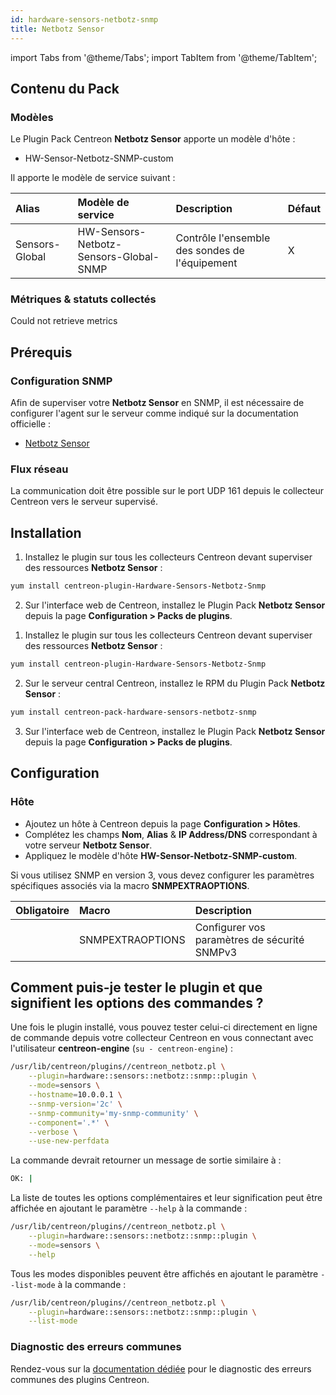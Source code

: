 ```yaml
---
id: hardware-sensors-netbotz-snmp
title: Netbotz Sensor
---
```

import Tabs from '@theme/Tabs';
import TabItem from '@theme/TabItem';


## Contenu du Pack

### Modèles

Le Plugin Pack Centreon **Netbotz Sensor** apporte un modèle d'hôte :

* HW-Sensor-Netbotz-SNMP-custom

Il apporte le modèle de service suivant :

| Alias          | Modèle de service                      | Description                                    | Défaut |
|:---------------|:---------------------------------------|:-----------------------------------------------|:-------|
| Sensors-Global | HW-Sensors-Netbotz-Sensors-Global-SNMP | Contrôle l'ensemble des sondes de l'équipement | X      |

### Métriques & statuts collectés

<Tabs groupId="sync">
<TabItem value="Sensors-Global" label="Sensors-Global">

Could not retrieve metrics

</TabItem>
</Tabs>

## Prérequis

### Configuration SNMP

Afin de superviser votre **Netbotz Sensor** en SNMP,  il est nécessaire de configurer l'agent sur le serveur comme indiqué sur la documentation officielle :
* [Netbotz Sensor](https://docs.fortinet.com/document/fortisiem/6.5.0/external-systems-configuration-guide/325357/apc-netbotz-environmental-monitor)

### Flux réseau

La communication doit être possible sur le port UDP 161 depuis le collecteur
Centreon vers le serveur supervisé.

## Installation

<Tabs groupId="sync">
<TabItem value="Online License" label="Online License">

1. Installez le plugin sur tous les collecteurs Centreon devant superviser des ressources **Netbotz Sensor** :

```bash
yum install centreon-plugin-Hardware-Sensors-Netbotz-Snmp
```

2. Sur l'interface web de Centreon, installez le Plugin Pack **Netbotz Sensor** depuis la page **Configuration > Packs de plugins**.

</TabItem>
<TabItem value="Offline License" label="Offline License">

1. Installez le plugin sur tous les collecteurs Centreon devant superviser des ressources **Netbotz Sensor** :

```bash
yum install centreon-plugin-Hardware-Sensors-Netbotz-Snmp
```

2. Sur le serveur central Centreon, installez le RPM du Plugin Pack **Netbotz Sensor** :

```bash
yum install centreon-pack-hardware-sensors-netbotz-snmp
```

3. Sur l'interface web de Centreon, installez le Plugin Pack **Netbotz Sensor** depuis la page **Configuration > Packs de plugins**.

</TabItem>
</Tabs>

## Configuration

### Hôte

* Ajoutez un hôte à Centreon depuis la page **Configuration > Hôtes**.
* Complétez les champs **Nom**, **Alias** & **IP Address/DNS** correspondant à votre serveur **Netbotz Sensor**.
* Appliquez le modèle d'hôte **HW-Sensor-Netbotz-SNMP-custom**.

Si vous utilisez SNMP en version 3, vous devez configurer les paramètres
spécifiques associés via la macro **SNMPEXTRAOPTIONS**.

| Obligatoire | Macro            | Description                                  |
|:------------|:-----------------|:---------------------------------------------|
|             | SNMPEXTRAOPTIONS | Configurer vos paramètres de sécurité SNMPv3 |

## Comment puis-je tester le plugin et que signifient les options des commandes ?

Une fois le plugin installé, vous pouvez tester celui-ci directement en ligne
de commande depuis votre collecteur Centreon en vous connectant avec
l'utilisateur **centreon-engine** (`su - centreon-engine`) :

```bash
/usr/lib/centreon/plugins//centreon_netbotz.pl \
    --plugin=hardware::sensors::netbotz::snmp::plugin \
    --mode=sensors \
    --hostname=10.0.0.1 \
    --snmp-version='2c' \
    --snmp-community='my-snmp-community' \
    --component='.*' \
    --verbose \
    --use-new-perfdata
```

La commande devrait retourner un message de sortie similaire à :

```bash
OK: | 
```

La liste de toutes les options complémentaires et leur signification peut être
affichée en ajoutant le paramètre `--help` à la commande :

```bash
/usr/lib/centreon/plugins//centreon_netbotz.pl \
    --plugin=hardware::sensors::netbotz::snmp::plugin \
    --mode=sensors \
    --help
```

Tous les modes disponibles peuvent être affichés en ajoutant le paramètre
`--list-mode` à la commande :

```bash
/usr/lib/centreon/plugins//centreon_netbotz.pl \
    --plugin=hardware::sensors::netbotz::snmp::plugin \
    --list-mode
```

### Diagnostic des erreurs communes

Rendez-vous sur la [documentation dédiée](../getting-started/how-to-guides/troubleshooting-plugins.md)
pour le diagnostic des erreurs communes des plugins Centreon.